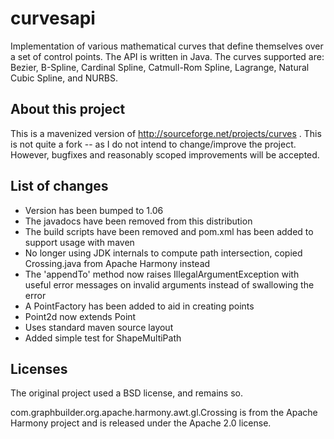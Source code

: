 curvesapi
=========

Implementation of various mathematical curves that define themselves over
a set of control points. The API is written in Java. The curves supported
are: Bezier, B-Spline, Cardinal Spline, Catmull-Rom Spline, Lagrange,
Natural Cubic Spline, and NURBS.

About this project
------------------

This is a mavenized version of http://sourceforge.net/projects/curves . This
is not quite a fork -- as I do not intend to change/improve the project.
However, bugfixes and reasonably scoped improvements will be accepted.


List of changes
---------------

* Version has been bumped to 1.06
* The javadocs have been removed from this distribution
* The build scripts have been removed and pom.xml has been added to support
  usage with maven
* No longer using JDK internals to compute path intersection, copied
  Crossing.java from Apache Harmony instead
* The 'appendTo' method now raises IllegalArgumentException with useful error
  messages on invalid arguments instead of swallowing the error
* A PointFactory has been added to aid in creating points
* Point2d now extends Point
* Uses standard maven source layout
* Added simple test for ShapeMultiPath

Licenses
--------

The original project used a BSD license, and remains so.

com.graphbuilder.org.apache.harmony.awt.gl.Crossing is from the Apache
Harmony project and is released under the Apache 2.0 license.
